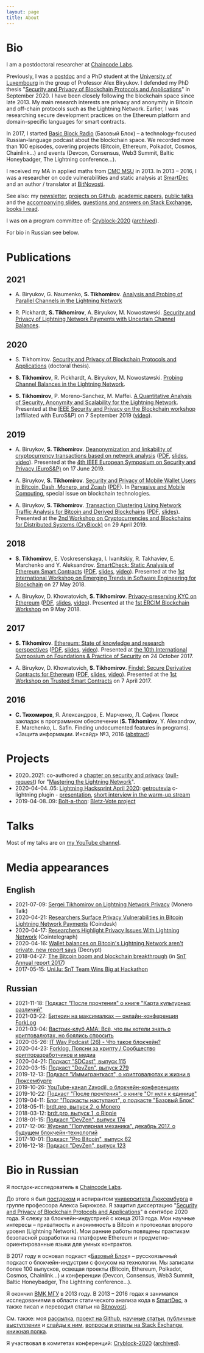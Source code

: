 ```yaml
---
layout: page
title: About
---
```


# Bio

I am a postdoctoral researcher at [Chaincode Labs](https://chaincode.com/).

Previously, I was a [postdoc](https://www.cryptolux.org/index.php/Sergei_Tikhomirov) and a PhD student at the [University of Luxembourg](http://wwwen.uni.lu/) in the group of Professor Alex Biryukov. I defended my PhD thesis "[Security and Privacy of Blockchain Protocols and Applications](https://hdl.handle.net/10993/44424)" in September 2020. I have been closely following the blockchain space since late 2013. My main research interests are privacy and anonymity in Bitcoin and off-chain protocols such as the Lightning Network. Earlier, I was researching secure development practices on the Ethereum platform and domain-specific languages for smart contracts.

In 2017, I started [Basic Block Radio](https://basicblockradio.com/) (Базовый Блок) – a technology-focused Russian-language podcast about the blockchain space. We recorded more than 100 episodes, covering projects (Bitcoin, Ethereum, Polkadot, Cosmos, Chainlink...) and events (Devcon, Consensus, Web3 Summit, Baltic Honeybadger, The Lightning conference...).

I received my MA in applied maths from [CMC MSU](https://cs.msu.ru/en) in 2013. In 2013 – 2016, I was a researcher on code vulnerabilities and static analysis at [SmartDec](https://smartdec.net/) and an author / translator at [BitNovosti](http://bitnovosti.com/author/aab5420/).

See also: my [newsletter](https://sergei.substack.com/), [projects on Github](https://github.com/s-tikhomirov), [academic papers](https://scholar.google.lu/citations?hl=en&user=8w9I9uUAAAAJ), [public talks](https://www.youtube.com/channel/UCfo-qSso2IhRvuJj3AUEwBA) and the [accompanying slides](https://www.slideshare.net/SergeiTikhomirov), [questions and answers on Stack Exchange](https://stackexchange.com/users/7581752/sergei-tikhomirov?tab=accounts), [books I read](https://www.goodreads.com/user/show/86128188-sergei-tikhomirov).

I was on a program committee of: [Cryblock-2020](http://www.cryblock.org/committees.html) ([archived](https://web.archive.org/web/20200617130714/http://www.cryblock.org/committees.html)).

For bio in Russian see below.


# Publications

## 2021

* A. Biryukov, G. Naumenko, **S. Tikhomirov**. [Analysis and Probing of Parallel Channels in the Lightning Network](https://eprint.iacr.org/2021/384)

* R. Pickhardt, **S. Tikhomirov**, A. Biryukov, M. Nowostawski. [Security and Privacy of Lightning Network Payments with Uncertain Channel Balances](https://arxiv.org/abs/2103.08576).

## 2020

* S. Tikhomirov. [Security and Privacy of Blockchain Protocols and Applications](https://hdl.handle.net/10993/44424) (doctoral thesis).

* **S. Tikhomirov**, R. Pickhardt, A. Biryukov, M. Nowostawski. [Probing Channel Balances in the Lightning Network](https://arxiv.org/abs/2004.00333).

* **S. Tikhomirov**, P. Moreno-Sanchez, M. Maffei. [A Quantitative Analysis of Security, Anonymity and Scalability for the Lightning Network](https://eprint.iacr.org/2020/303). Presented at the [IEEE Security and Privacy on the Blockchain workshop](https://ieeesb.org/) (affiliated with EuroS&P) on 7 September 2019 ([video](https://www.youtube.com/watch?v=hslL3aNm8Vg)).

## 2019

* A. Biruykov, **S. Tikhomirov**. [Deanonymization and linkability of cryptocurrency transactions based on network analysis](http://hdl.handle.net/10993/39724) ([PDF](/assets/papers/deanonymization-and-linkability.pdf), [slides](/assets/papers/deanonymization-and-linkability-slides.pdf), [video](https://www.youtube.com/watch?v=XXO3FBqwwO8)). Presented at the [4th IEEE European Symposium on Security and Privacy (EuroS&P)](https://www.ieee-security.org/TC/EuroSP2019/) on 17 June 2019.

* A. Biruykov, **S. Tikhomirov**. [Security and Privacy of Mobile Wallet Users in Bitcoin, Dash, Monero, and Zcash](http://hdl.handle.net/10993/39729
) ([PDF](/assets/papers/mobile-wallets.pdf)). In [Pervasive and Mobile Computing](https://www.sciencedirect.com/science/article/pii/S1574119218307181), special issue on blockchain technologies.

* A. Biruykov, **S. Tikhomirov**. [Transaction Clustering Using Network Traffic Analysis for Bitcoin and Derived Blockchains](http://hdl.handle.net/10993/39728) ([PDF](/assets/papers/transaction-clustering.pdf), [slides](/assets/papers/transaction-clustering-slides.pdf)). Presented at the [2nd Workshop on Cryptocurrencies and Blockchains for Distributed Systems (CryBlock)](http://www.cryblock.org/) on 29 April 2019.

## 2018
* **S. Tikhomirov**, E. Voskresenskaya, I. Ivanitskiy, R. Takhaviev, E. Marchenko and Y. Aleksandrov. [SmartCheck: Static Analysis of Ethereum Smart Contracts](http://hdl.handle.net/10993/35862) ([PDF](/assets/papers/smartcheck.pdf), [slides](https://www.slideshare.net/SergeiTikhomirov/smartcheck-static-analysis-of-ethereum-smart-contracts), [video](https://www.youtube.com/watch?v=FBMI6VAESWo)). Presented at the [1st International Workshop on Emerging Trends in Software Engineering for Blockchain](http://www.agilegroup.eu/wetseb2018/) on 27 May 2018.

* A. Biruykov, D. Khovratovich, **S. Tikhomirov**. [Privacy-preserving KYC on Ethereum](http://hdl.handle.net/10993/35915) ([PDF](/assets/papers/kyc-blockchain.pdf), [slides](https://www.slideshare.net/SergeiTikhomirov/privacy-preserving-kyc-on-ethereum), [video](https://www.youtube.com/watch?v=-pw_v1DQTyc)). Presented at the [1st ERCIM Blockchain Workshop](https://easychair.org/cfp/ERCIMBlockchain2018) on 9 May 2018.

## 2017
* **S. Tikhomirov**. [Ethereum: State of knowledge and research perspectives](https://hdl.handle.net/10993/32468) ([PDF](/assets/papers/ethereum-sok.pdf), [slides](https://www.slideshare.net/SergeiTikhomirov/ethereum-state-of-knowledge-and-research-perspectives), [video](https://youtu.be/Mvp9Rz4c3MY)). Presented at [the 10th International Symposium on Foundations & Practice of Security](http://fps2017.loria.fr/) on 24 October 2017.

* A. Biruykov, D. Khovratovich, **S. Tikhomirov**. [Findel: Secure Derivative Contracts for Ethereum](https://hdl.handle.net/10993/30975) ([PDF](/assets/papers/findel.pdf), [slides](https://www.slideshare.net/SergeiTikhomirov/findel-secure-derivative-contracts-for-ethereum), [video](https://youtu.be/D4sa9U2HXMQ)). Presented at the [1st Workshop on Trusted Smart Contracts](http://fc17.ifca.ai/wtsc/index.html) on 7 April 2017.

## 2016
* **С. Тихомиров**, Я. Александров, Е. Марченко, Л. Сафин. Поиск закладок в программном обеспечении (**S. Tikhomirov**, Y. Alexandrov, E. Marchenko, L. Safin. Finding undocumented features in programs). «Защита информации. Инсайд» №3, 2016 ([abstract](http://www.inside-zi.ru/pages/3_2016/20.html))


# Projects

* 2020..2021: co-authored a [chapter on security and privacy](https://github.com/lnbook/lnbook/blob/develop/16_security_privacy_ln.asciidoc) ([pull-request](https://github.com/lnbook/lnbook/issues/400)) for "[Mastering the Lightning Network](https://www.oreilly.com/library/view/mastering-the-lightning/9781492054856/)".
* 2020-04-04..05: [Lightning Hacksprint April 2020](https://wiki.fulmo.org/index.php?title=Lightning_HackSprint): [getroutevia](https://github.com/s-tikhomirov/getroutevia) c-lightning plugin - [presentation](https://youtu.be/LSVOPb4stfM?t=3091), [short interview in the warm-up stream](https://youtu.be/lBsUWishiEs?t=155)
* 2019-04-08..09: [Bolt-a-thon](https://boltathon.com/): [Bletz-Vote project](https://youtu.be/6M1UWTnGepk?t=3590)


# Talks

Most of my talks are on [my YouTube channel](https://www.youtube.com/channel/UCfo-qSso2IhRvuJj3AUEwBA/).


# Media appearances

## English

* 2021-07-09: [Sergei Tikhomirov on Lightning Network Privacy](https://www.monerotalk.live/sergei-tikhomirov-on-lightning-network-privacy) (Monero Talk)
* 2020-04-21: [Researchers Surface Privacy Vulnerabilities in Bitcoin Lightning Network Payments](https://www.coindesk.com/researchers-surface-privacy-vulnerabilities-in-bitcoin-lightning-network-payments) (Coindesk)
* 2020-04-17: [Researchers Highlight Privacy Issues With Lightning Network](https://cointelegraph.com/news/researchers-highlight-privacy-issues-with-lightning-network) (Cointelegraph)
* 2020-04-16: [Wallet balances on Bitcoin's Lightning Network aren't private, new report says](https://decrypt.co/25800/wallet-balances-on-bitcoins-lightning-network-arent-private-new-report-says) (Decrypt)
* 2018-04-27: [The Bitcoin boom and blockchain breakthrough](/images/bitcoin-boom-snt-report-2017.jpg) (in [SnT](https://wwwen.uni.lu/snt) [Annual report 2017](https://www.uni.lu/content/download/108158/1280308/version/1/file/SNT-Annual-Report-2017-web-interactive.pdf))
* 2017-05-15: [Uni.lu: SnT Team Wins Big at Hackathon](https://wwwen.uni.lu/snt/news_events/snt_team_wins_big_at_hackathon)

## Russian

* 2021-11-18: [Подкаст "После прочтения" о книге "Карта культурных различий"](https://youtu.be/f4LG3tWvNVg)
* 2021-03-22: [Биткоин на максималках — онлайн-конференция ForkLog](https://youtu.be/URbMDmM9094?t=11329)
* 2021-03-04: [Вастрик-клуб AMA: Всё, что вы хотели знать о криптовалютах, но боялись спросить](https://www.youtube.com/watch?v=qES9S1QnM_Y)
* 2020-05-26: [IT Way Podcast (26) - Что такое блокчейн?](https://www.youtube.com/watch?v=STPV_hUkrXc)
* 2020-04-23: [Forklog, Поясни за крипту / Сообщество крипторазработчиков и медиа](https://www.youtube.com/watch?v=EXXqc5DhHo0)
* 2020-04-21: [Подкаст "SDCast", выпуск 115](https://sdcast.ksdaemon.ru/2020/04/sdcast-115/)
* 2020-03-15: [Подкаст "DevZen", выпуск 279](https://devzen.ru/episode-0279/)
* 2019-12-13: [Подкаст "Иммигранткаст", о криптовалютах и жизни в Люксембурге](https://www.spreaker.com/user/immigrantcast/icast-ep-056-sergey-tikhomirov-luxemburg)
* 2019-10-26: [YouTube-канал Zavodil, о блокчейн-конференциях](https://www.youtube.com/watch?v=aC3fHp5uQd4)
* 2019-10-22: [Подкаст "После прочтения", о книге "От нуля к единице"](https://anchor.fm/afterreadingpodcast/episodes/01-e7tad8)
* 2019-04-11: [Блог "Подкасты наступают", о подкасте "Базовый Блок"](https://medium.com/@podcasts.prevail/%D1%81%D0%B5%D1%80%D0%B3%D0%B5%D0%B9-%D1%82%D0%B8%D1%85%D0%BE%D0%BC%D0%B8%D1%80%D0%BE%D0%B2-%D0%B8%D0%B2%D0%B0%D0%BD-%D0%B8%D0%B2%D0%B0%D0%BD%D0%B8%D1%86%D0%BA%D0%B8%D0%B9-%D0%B1%D0%B0%D0%B7%D0%BE%D0%B2%D1%8B%D0%B9-%D0%B1%D0%BB%D0%BE%D0%BA-%D0%B1%D0%BB%D0%BE%D0%BA%D1%87%D0%B5%D0%B9%D0%BD-%D0%B1%D0%B5%D0%B7-%D0%B1%D1%83%D0%BB%D1%88%D0%B8%D1%82%D0%B0-c1b6ea7b7999)
* 2018-05-11: [brdt.pro, выпуск 2, о Monero](https://www.youtube.com/watch?v=ACIPnQfl1Zs)
* 2018-03-12: [brdt.pro, выпуск 1, о Ripple](https://www.youtube.com/watch?v=1EbjrADSSwc)
* 2018-01-15: [Подкаст "DevZen", выпуск 174](http://devzen.ru/episode-0174/)
* 2017-12-06: [Журнал "Популярная механика", декабрь 2017, о будущем блокчейн-технологий](https://www.popmech.ru/technologies/397902-ethereum-platforma-dlya-blokcheyn-sistem-i-eyo-sozdatel-vitalik-buterin/)
* 2017-10-01: [Подкаст "Pro Bitcoin", выпуск 62](http://podcast.probitcoin.ru/e/%D0%B2%D1%8B%D0%BF%D1%83%D1%81%D0%BA-62%D1%81%D0%BF%D0%B5%D1%86%D0%B3%D0%BE%D1%81%D1%82%D1%8C%D1%81%D0%B5%D1%80%D0%B3%D0%B5%D0%B9/)
* 2016-12-18: [Подкаст "DevZen", выпуск 123](http://devzen.ru/episode-0123/)


# Bio in Russian

Я постдок-исследователь в [Chaincode Labs](https://chaincode.com/).

До этого я был [постдоком](https://www.cryptolux.org/index.php/Sergei_Tikhomirov) и аспирантом [университета Люксембурга](http://wwwen.uni.lu/) в группе профессора Алекса Бирюкова. Я защитил диссертацию "[Security and Privacy of Blockchain Protocols and Applications](https://hdl.handle.net/10993/44424)" в сентябре 2020 года. Я слежу за блокчейн-индустрией с конца 2013 года. Мои научные интересы – приватность и анонимность в Bitcoin и протоколах второго уровня (Lightning Network). Мои ранние работы повящены практикам безопасной разработки на платформе Ethereum и предметно-ориентированные языки для умных контрактов.

В 2017 году я основал подкаст «[Базовый Блок](https://basicblockradio.com/)» – русскоязычный подкаст о блокчейн-индустрии с фокусом на технологии. Мы записали более 100 выпусков, освещая проекты (Bitcoin, Ethereum, Polkadot, Cosmos, Chainlink...) и конференции (Devcon, Consensus, Web3 Summit, Baltic Honeybadger, The Lightning conference...).

Я окончил [ВМК МГУ](https://cs.msu.ru/) в 2013 году. В 2013 – 2016 годах я занимался исследованиями в области статического анализа кода в [SmartDec](https://smartdec.net/), а также писал и переводил статьи на [Bitnovosti](http://bitnovosti.com/author/aab5420/).

См. также: моя [рассылка](https://sergei.substack.com/), [проект на Github](https://github.com/s-tikhomirov), [научные статьи](https://scholar.google.lu/citations?hl=en&user=8w9I9uUAAAAJ), [публичные выступления](https://www.youtube.com/channel/UCfo-qSso2IhRvuJj3AUEwBA) и [слайды к ним](https://www.slideshare.net/SergeiTikhomirov), [вопросы и ответы на Stack Exchange](https://stackexchange.com/users/7581752/sergei-tikhomirov?tab=accounts), [книжная полка](https://www.goodreads.com/user/show/86128188-sergei-tikhomirov).

Я участвовал в комитетах конференций: [Cryblock-2020](http://www.cryblock.org/committees.html) ([archived](https://web.archive.org/web/20200617130714/http://www.cryblock.org/committees.html)).
